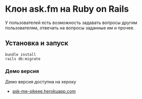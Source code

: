 # Клон ask.fm на Ruby on Rails

У пользователей есть возможность задавать вопросы
другим пользователям, отвечать на вопросы заданные им и прочее.

## Установка и запуск

```
bundle install
rails db:migrate
```

### Демо версия

Демо версия доступна на хероку
* [ask-me-sjkeee.herokuapp.com](https://ask-me-sjkeee.herokuapp.com/)
